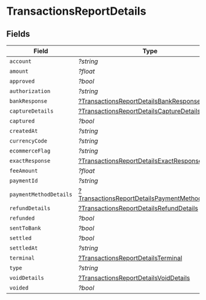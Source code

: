 # TransactionsReportDetails


## Fields

| Field                                                                                                                  | Type                                                                                                                   | Required                                                                                                               | Description                                                                                                            |
| ---------------------------------------------------------------------------------------------------------------------- | ---------------------------------------------------------------------------------------------------------------------- | ---------------------------------------------------------------------------------------------------------------------- | ---------------------------------------------------------------------------------------------------------------------- |
| `account`                                                                                                              | *?string*                                                                                                              | :heavy_minus_sign:                                                                                                     | N/A                                                                                                                    |
| `amount`                                                                                                               | *?float*                                                                                                               | :heavy_minus_sign:                                                                                                     | N/A                                                                                                                    |
| `approved`                                                                                                             | *?bool*                                                                                                                | :heavy_minus_sign:                                                                                                     | N/A                                                                                                                    |
| `authorization`                                                                                                        | *?string*                                                                                                              | :heavy_minus_sign:                                                                                                     | N/A                                                                                                                    |
| `bankResponse`                                                                                                         | [?TransactionsReportDetailsBankResponse](../../models/shared/TransactionsReportDetailsBankResponse.md)                 | :heavy_minus_sign:                                                                                                     | N/A                                                                                                                    |
| `captureDetails`                                                                                                       | [?TransactionsReportDetailsCaptureDetails](../../models/shared/TransactionsReportDetailsCaptureDetails.md)             | :heavy_minus_sign:                                                                                                     | N/A                                                                                                                    |
| `captured`                                                                                                             | *?bool*                                                                                                                | :heavy_minus_sign:                                                                                                     | N/A                                                                                                                    |
| `createdAt`                                                                                                            | *?string*                                                                                                              | :heavy_minus_sign:                                                                                                     | N/A                                                                                                                    |
| `currencyCode`                                                                                                         | *?string*                                                                                                              | :heavy_minus_sign:                                                                                                     | N/A                                                                                                                    |
| `ecommerceFlag`                                                                                                        | *?string*                                                                                                              | :heavy_minus_sign:                                                                                                     | N/A                                                                                                                    |
| `exactResponse`                                                                                                        | [?TransactionsReportDetailsExactResponse](../../models/shared/TransactionsReportDetailsExactResponse.md)               | :heavy_minus_sign:                                                                                                     | N/A                                                                                                                    |
| `feeAmount`                                                                                                            | *?float*                                                                                                               | :heavy_minus_sign:                                                                                                     | N/A                                                                                                                    |
| `paymentId`                                                                                                            | *?string*                                                                                                              | :heavy_minus_sign:                                                                                                     | N/A                                                                                                                    |
| `paymentMethodDetails`                                                                                                 | [?TransactionsReportDetailsPaymentMethodDetails](../../models/shared/TransactionsReportDetailsPaymentMethodDetails.md) | :heavy_minus_sign:                                                                                                     | N/A                                                                                                                    |
| `refundDetails`                                                                                                        | [?TransactionsReportDetailsRefundDetails](../../models/shared/TransactionsReportDetailsRefundDetails.md)               | :heavy_minus_sign:                                                                                                     | N/A                                                                                                                    |
| `refunded`                                                                                                             | *?bool*                                                                                                                | :heavy_minus_sign:                                                                                                     | N/A                                                                                                                    |
| `sentToBank`                                                                                                           | *?bool*                                                                                                                | :heavy_minus_sign:                                                                                                     | N/A                                                                                                                    |
| `settled`                                                                                                              | *?bool*                                                                                                                | :heavy_minus_sign:                                                                                                     | N/A                                                                                                                    |
| `settledAt`                                                                                                            | *?string*                                                                                                              | :heavy_minus_sign:                                                                                                     | N/A                                                                                                                    |
| `terminal`                                                                                                             | [?TransactionsReportDetailsTerminal](../../models/shared/TransactionsReportDetailsTerminal.md)                         | :heavy_minus_sign:                                                                                                     | N/A                                                                                                                    |
| `type`                                                                                                                 | *?string*                                                                                                              | :heavy_minus_sign:                                                                                                     | N/A                                                                                                                    |
| `voidDetails`                                                                                                          | [?TransactionsReportDetailsVoidDetails](../../models/shared/TransactionsReportDetailsVoidDetails.md)                   | :heavy_minus_sign:                                                                                                     | N/A                                                                                                                    |
| `voided`                                                                                                               | *?bool*                                                                                                                | :heavy_minus_sign:                                                                                                     | N/A                                                                                                                    |